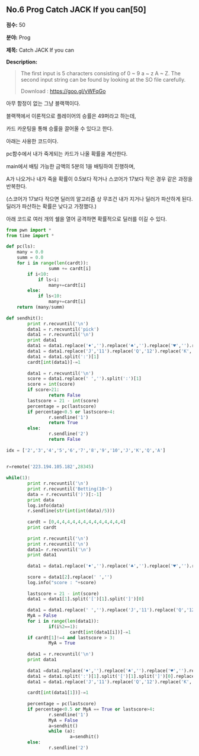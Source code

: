 ## No.6 Prog Catch JACK If you can[50]

**점수:** 50

**분야:** Prog

**제목:** Catch JACK If you can

**Description:**

> The first input is 5 characters consisting of 0 ~ 9 a ~ z A ~ Z.
> The second input string can be found by looking at the SO file carefully.
> 
> Download : https://goo.gl/yWFqGo

아무 함정이 없는 그냥 블랙잭이다.

블랙잭에서 이론적으로 플레이어의 승률은 49퍼라고 하는데, 

카드 카운팅을 통해 승률을 끌어올 수 있다고 한다.

아래는 사용한 코드이다. 

pc함수에서 내가 죽게되는 카드가 나올 확률을 계산한다. 

main에서 배팅 가능한 금액의 5분의 1을 배팅하여 진행하며, 

A가 나오거나 내가 죽을 확률이 0.5보다 작거나 스코어가 17보다 작은 경우 같은 과정을 반복한다. 

(스코어가 17보다 작으면 딜러의 알고리즘 상 무조건 내가 지거나 딜러가 파산하게 된다. 딜러가 파산하는 확률은 낮다고 가정했다.)
 
아래 코드로 여러 개의 쉘을 열어 공격하면 확률적으로 딜러를 이길 수 있다.

```python
from pwn import *
from time import *
 
def pc(ls):
	many = 0.0
	summ = 0.0
	for i in range(len(cardt)):
                summ += cardt[i]
		if i<10:
			if ls<i:
				many+=cardt[i]
		else:
			if ls<10:
				many+=cardt[i]
	return (many/summ)
 
def sendhit():
        print r.recvuntil('\n')
        data1 = r.recvuntil('pick')
        data1 = r.recvuntil('\n')
        print data1
        data1 = data1.replace('♦','').replace('♣','').replace('♥','').replace('♠','')
        data1 = data1.replace('J','11').replace('Q','12').replace('K','13').replace('A','1').replace(' ','')
        data1 = data1.split(':')[1]
        cardt[int(data1)]-=1
 
        data1 = r.recvuntil('\n')
        score = data1.replace(' ','').split(':')[1]
        score = int(score)
        if score>21:
                return False
        lastscore = 21 - int(score)
        percentage = pc(lastscore)
        if percentage<0.5 or lastscore>4:
                r.sendline('1')
                return True
        else:
                r.sendline('2')
                return False
 
idx = ['2','3','4','5','6','7','8','9','10','J','K','Q','A']
 
 
r=remote('223.194.105.182',28345)
 
while(1):
        print r.recvuntil('\n')
        print r.recvuntil('Betting(10~')
        data = r.recvuntil(')')[:-1]
        print data
        log.info(data)
        r.sendline(str(int(int(data)/5)))
 
        cardt = [0,4,4,4,4,4,4,4,4,4,4,4,4,4]
        print cardt
        
        print r.recvuntil('\n')
        print r.recvuntil('\n')
        data1= r.recvuntil('\n')
        print data1
 
        data1 = data1.replace('♦','').replace('♣','').replace('♥','').replace('♠','').split(':')
 
        score = data1[2].replace(' ','')
        log.info("score : "+score)
 
        lastscore = 21 - int(score)
        data1 = data1[1].split('[')[1].split(']')[0]
 
        data1 = data1.replace(' ','').replace('J','11').replace('Q','12').replace('K','13').replace('A','1').split('\'')
        MyA = False
        for i in range(len(data1)):
                if(i%2==1):
                        cardt[int(data1[i])]-=1
        if cardt[1]!=4 and lastscore > 3:
                MyA = True
 
        data1 = r.recvuntil('\n')
        print data1
 
        data1 =data1.replace('♦','').replace('♣','').replace('♥','').replace('♠','')
        data1 = data1.split(':')[1].split('[')[1].split(']')[0].replace(' ','')
        data1 = data1.replace('J','11').replace('Q','12').replace('K','13').replace('A','1').split('\'')
 
        cardt[int(data1[1])]-=1
 
        percentage = pc(lastscore)
        if percentage<0.5 or MyA == True or lastscore>4:
                r.sendline('1')
                MyA = False
                a=sendhit()
                while (a):
                        a=sendhit()
        else:
                r.sendline('2')
```
